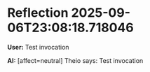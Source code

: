 # Reflection 2025-09-06T23:08:18.718046

**User:** Test invocation

**AI:** [affect=neutral] Theio says: Test invocation
